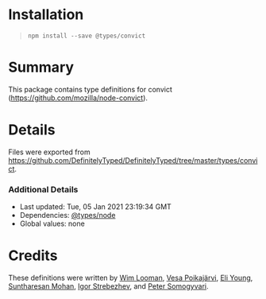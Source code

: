 # Installation
> `npm install --save @types/convict`

# Summary
This package contains type definitions for convict (https://github.com/mozilla/node-convict).

# Details
Files were exported from https://github.com/DefinitelyTyped/DefinitelyTyped/tree/master/types/convict.

### Additional Details
 * Last updated: Tue, 05 Jan 2021 23:19:34 GMT
 * Dependencies: [@types/node](https://npmjs.com/package/@types/node)
 * Global values: none

# Credits
These definitions were written by [Wim Looman](https://github.com/Nemo157), [Vesa Poikajärvi](https://github.com/vesse), [Eli Young](https://github.com/elyscape), [Suntharesan Mohan](https://github.com/vanthiyathevan), [Igor Strebezhev](https://github.com/xamgore), and [Peter Somogyvari](https://github.com/petermetz).
